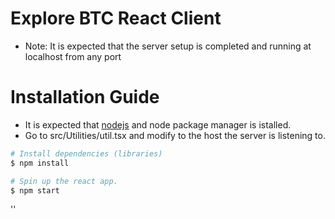 # Explore BTC React Client  
- Note: It is expected that the server setup is completed and running at localhost from any port



# Installation Guide
- It is expected that [nodejs](https://nodejs.org/en/download/) and node package manager is istalled.
- Go to src/Utilities/util.tsx and modify to the host the server is listening to.


```bash
# Install dependencies (libraries)
$ npm install

# Spin up the react app.
$ npm start
```
''